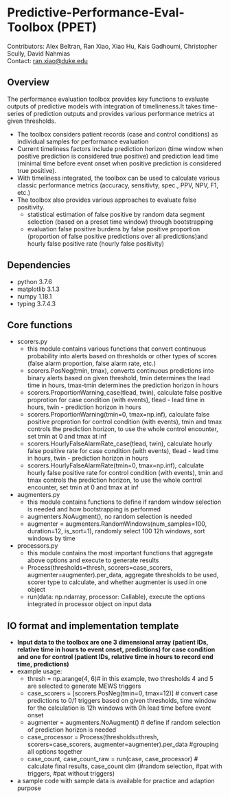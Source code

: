 # Predictive-Performance-Eval-Toolbox (PPET)
Contributors: Alex Beltran, Ran Xiao, Xiao Hu, Kais Gadhoumi, Christopher Scully, David Nahmias\
Contact: ran.xiao@duke.edu

## Overview
The performance evaluation toolbox provides key functions to evaluate outputs of predictive models with integration of timelineness.It takes time-series of prediction outputs and provides various performance metrics at given thresholds.
- The toolbox considers patient records (case and control conditions) as individual samples for performance evaluation
- Current timeliness factors include prediction horizon (time window when positive prediction is considered true positive) and prediction lead time (minimal time before event onset when positive prediction is considered true positive).
- With timeliness integrated, the toolbox can be used to calculate various classic performance metrics (accuracy, sensitivty, spec., PPV, NPV, F1, etc.)
- The toolbox also provides various approaches to evaluate false positivity.
  - statistical estimation of false positive by random data segment selection (based on a preset time window) through bootstrapping
  - evaluation false positive burdens by false positive proportion (proportion of false positive predictions over all predictions)and hourly false positive rate (hourly false positivity)

## Dependencies
- python 3.7.6
- matplotlib 3.1.3
- numpy 1.18.1
- typing 3.7.4.3

## Core functions
- scorers.py
  - this module contains various functions that convert continuous probability into alerts based on thresholds or other types of scores (false alarm proportion, false alarm rate, etc.)
  - scorers.PosNeg(tmin, tmax), converts continuous predictions into binary alerts based on given threshold, tmin determines the lead time in hours, tmax-tmin determines the prediction horizon in hours
  - scorers.ProportionWarning_case(tlead, twin), calculate false positive proprotion for case condition (with events), tlead - lead time in hours, twin - prediction horizon in hours 
  - scorers.ProportionWarning(tmin=0, tmax=np.inf), calculate false positive proprotion for control condition (with events), tmin and tmax controls the prediction horizon, to use the whole control encounter, set tmin at 0 and tmax at inf  
  - scorers.HourlyFalseAlarmRate_case(tlead, twin), calculate hourly false positive rate for case condition (with events), tlead - lead time in hours, twin - prediction horizon in hours 
  - scorers.HourlyFalseAlarmRate(tmin=0, tmax=np.inf), calculate hourly false positive rate for control condition (with events), tmin and tmax controls the prediction horizon, to use the whole control encounter, set tmin at 0 and tmax at inf 
- augmenters.py
  - this module contains functions to define if random window selection is needed and how bootstrapping is performed
  - augmenters.NoAugment(), no random selection is needed
  - augmenter = augmenters.RandomWindows(num_samples=100, duration=12, is_sort=1), randomly select 100 12h windows, sort windows by time 
- processors.py
  - this module contains the most important functions that aggregate above options and execute to generate results
  - Process(thresholds=thresh, scorers=case_scorers, augmenter=augmenter).per_data, aggregate thresholds to be used, scorer type to calculate, and whether augmenter is used in one object
  - run(data: np.ndarray, processor: Callable), execute the options integrated in processor object on input data
 ## IO format and implementation template
 - **Input data to the toolbox are one 3 dimensional array (patient IDs, relative time in hours to event onset, predictions) for case condition and one for control (patient IDs, relative time in hours to record end time, predictions)**
 - example usage: 
    - thresh = np.arange(4, 6)# in this example, two thresholds 4 and 5 are selected to generate MEWS triggers
    - case_scorers = [scorers.PosNeg(tmin=0, tmax=12)] # convert case predictions to 0/1 triggers based on given thresholds, time window for the calculation is 12h windows with 0h lead time before event onset
    - augmenter = augmenters.NoAugment() # define if random selection of prediction horizon is needed 
    - case_processor = Process(thresholds=thresh, scorers=case_scorers, augmenter=augmenter).per_data #grouping all options together
    - case_count, case_count_raw = run(case, case_processor) # calculate final results, case_count dim (#random selection, #pat with triggers, #pat without triggers)
  - a sample code with sample data is available for practice and adaption purpose
